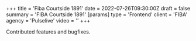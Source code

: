 +++
title = 'Fiba Courtside 1891'
date = 2022-07-26T09:30:00Z
draft = false
summary = 'FIBA Courtside 1891'
[params]
  type = 'Frontend'
  client = 'FIBA'
  agency = 'Pulselive'
  video = ''
+++

Contributed features and bugfixes.
